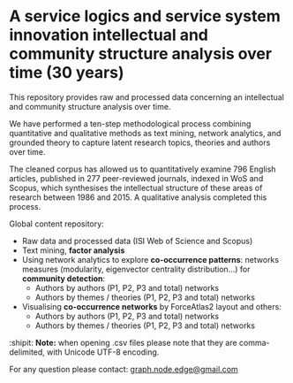 
# A service logics and service system innovation intellectual and community structure analysis over time (30 years)


This repository provides raw and processed data concerning an intellectual and community structure analysis over time. 

We have performed a ten-step methodological process combining quantitative and qualitative methods as text mining, network analytics, and grounded theory to capture latent research topics, theories and authors over time. 

The cleaned corpus has allowed us to quantitatively examine 796 English articles, published in 277 peer-reviewed journals, indexed in WoS and Scopus, which synthesises the intellectual structure of these areas of research between 1986 and 2015. A qualitative analysis completed this process.

Global content repository:


* Raw data and processed data (ISI Web of Science and Scopus)
* Text mining, **factor analysis**
* Using network analytics to explore **co-occurrence patterns**: networks measures (modularity, eigenvector centrality distribution...) for **community detection**:
  * Authors by authors (P1, P2, P3 and total) networks
  * Authors by themes / theories (P1, P2, P3 and total) networks
* Visualising **co-occurrence networks** by ForceAtlas2 layout and others:
  * Authors by authors (P1, P2, P3 and total) networks
  * Authors by themes / theories (P1, P2, P3 and total) networks



:shipit: **Note:** when opening .csv files please note that they are comma-delimited, with Unicode UTF-8 encoding.

For any question please contact: graph.node.edge@gmail.com
